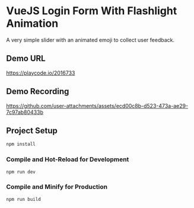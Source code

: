 # VueJS Login Form With Flashlight Animation

A very simple slider with an animated emoji to collect user feedback.

## Demo URL
https://playcode.io/2016733

## Demo Recording

https://github.com/user-attachments/assets/ecd00c8b-d523-473a-ae29-7c97ab80433b



## Project Setup

```sh
npm install
```

### Compile and Hot-Reload for Development

```sh
npm run dev
```

### Compile and Minify for Production

```sh
npm run build
```
